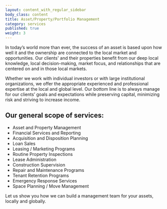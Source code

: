 ```yaml
---
layout: content_with_regular_sidebar
body_class: content
title: Asset/Property/Portfolio Management
category: services
published: true
weight: 3
---
```

In today’s world more than ever, the success of an asset is based upon how well it and the ownership are connected to the local market and opportunities. Our clients' and their properties  benefit from our deep local knowledge, local decision-making, market focus, and relationships that are centered on and in those local markets.

Whether we work with individual investors or with large institutional organizations, we offer the appropriate experienced and professional expertise  at the local and global level. Our bottom line is to always manage for our clients’ goals and expectations while preserving capital, minimizing risk and striving to increase income.

## Our general scope of services:

 - Asset and Property Management
 - Financial Services and Reporting
 - Acquisition and Disposition Planning
 - Loan Sales
 - Leasing / Marketing Programs
 - Routine Property Inspections
 - Lease Administration
 - Construction Supervision
 - Repair and Maintenance Programs
 - Tenant Retention Programs
 - Emergency Response Services
 - Space Planning / Move Management

 Let us show you how we can build a management team for your assets, locally and globally.

